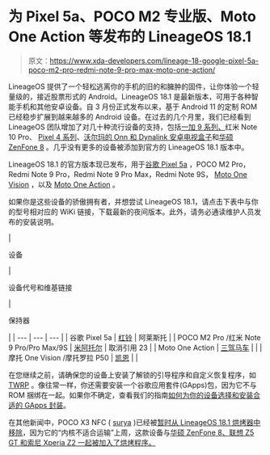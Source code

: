 # 为 Pixel 5a、POCO M2 专业版、Moto One Action 等发布的 LineageOS 18.1

> 原文：<https://www.xda-developers.com/lineage-18-google-pixel-5a-poco-m2-pro-redmi-note-9-pro-max-moto-one-action/>

LineageOS 提供了一个轻松逃离你的手机的旧的和臃肿的固件，让你体验一个轻量级的，接近股票形式的 Android。LineageOS 18.1 是最新版本，可用于各种智能手机和其他安卓设备。自 3 月份正式发布以来，基于 Android 11 的定制 ROM 已经稳步扩展到越来越多的 Android 设备。在过去的几个月里，我们已经看到 LineageOS 团队增加了对几十种流行设备的支持，包括[一加 9 系列、](https://www.xda-developers.com/lineageos-18-builds-oneplus-9-pro-razer-phone-2-lenovo-p2/)红米 Note 10 Pro、 [Pixel 4 系列](https://www.xda-developers.com/lineageos-18-1/)、[沃尔玛的 Onn 和 Dynalink 安卓电视盒子](https://www.xda-developers.com/lineageos-18-1-android-tv-11-walmart-onn-4k-dynalink-tv-box/)和[华硕 ZenFone 8](https://www.xda-developers.com/lineageos-18-1-asus-zenfone-8-poco-x3-nfc-lenovo-z5-gt/) 。几乎没有更多的设备被添加到官方的 LineageOS 18.1 版本中。

LineageOS 18.1 的官方版本现已发布，用于[谷歌 Pixel 5a](https://www.xda-developers.com/google-pixel-5a/) ，POCO M2 Pro，Redmi Note 9 Pro，Redmi Note 9 Pro Max，Redmi Note 9S， [Moto One Vision](https://www.xda-developers.com/motorola-one-vision-hands-on-review/) ，以及 [Moto One Action](https://www.xda-developers.com/motorola-one-action-review/) 。

如果你是这些设备的骄傲拥有者，并想尝试 LineageOS 18.1，请点击下表中与你的型号相对应的 WiKi 链接，下载最新的夜间版本。此外，请务必通读维护人员发布的安装说明。

| 

设备

 | 

设备代号和维基链接

 | 

保持器

 |
| --- | --- | --- |
| 谷歌 Pixel 5a | [杠铃](https://wiki.lineageos.org/devices/barbet) | 阿莱斯托 |
| POCO M2 Pro /红米 Note 9 Pro/Pro Max/9S | [米阿托尔](https://wiki.lineageos.org/devices/miatoll) | 取消引用 23 |
| Moto One Action | [三驾马车](https://wiki.lineageos.org/devices/troika) |  |
| 摩托 One Vision /摩托罗拉 P50 | [凯恩](https://wiki.lineageos.org/devices/kane) |  |

在您继续之前，请确保您的设备上安装了解锁的引导程序和自定义恢复程序，如 [TWRP](https://www.xda-developers.com/how-to-install-twrp/) 。像往常一样，你还需要安装一个谷歌应用套件(GApps)包，因为它不与 ROM 捆绑在一起。如果你不确定，查看我们的指南[如何为你的设备选择和安装合适的 GApps 封装](https://www.xda-developers.com/download-google-apps-gapps/)。

在其他新闻中，POCO X3 NFC ( [surya](https://wiki.lineageos.org/devices/surya) )已经被[暂时从 LineageOS 18.1 烘烤器中移除](https://github.com/LineageOS/hudson/commit/1242870d845ce4d28c056a02d6ab44834b7acc49)，因为它的“内核不适合运输”上周，这款设备与[华硕 ZenFone 8、联想 Z5 GT 和索尼 Xperia Z2 一起被加入了烘烤程序。](https://www.xda-developers.com/lineageos-18-1-support-poco-x3-pro-poco-f3-mi-11x-galaxy-m20-more/)
